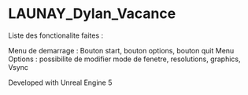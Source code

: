 # LAUNAY_Dylan_Vacance
Liste des fonctionalite faites :

Menu de demarrage : Bouton start, bouton options, bouton quit
Menu Options : possibilite de modifier mode de fenetre, resolutions, graphics, Vsync


Developed with Unreal Engine 5
